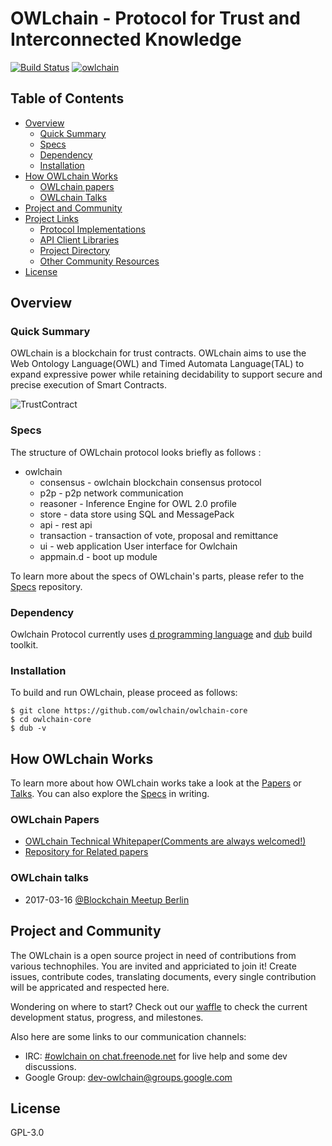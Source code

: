 # OWLchain - Protocol for Trust and Interconnected Knowledge

[![Build Status](https://travis-ci.org/owlchain/owlchain-core.svg?branch=PoC0)](https://travis-ci.org/owlchain/owlchain-core)
[![owlchain](https://img.shields.io/badge/irc-%23owlchain-brightgreen.svg)](https://webchat.freenode.net/?channels=owlchain)

## Table of Contents

  - [Overview](#overview)
    - [Quick Summary](#quick-summary)
    - [Specs](https://github.com/owlchain/specs)
    - [Dependency](#dependency)
    - [Installation](#installation)
  - [How OWLchain Works](#how-owlchain-works)
    - [OWLchain papers](#owlchain-papers)
    - [OWLchain Talks](#owlchain-talks)
  - [Project and Community](#project-and-community)
  - [Project Links](#project-links)
    - [Protocol Implementations](#protocol-implementations)
    - [API Client Libraries](#api-client-libraries)
    - [Project Directory](#project-directory)
    - [Other Community Resources](#other-community-resources)
  - [License](#license)

## Overview

### Quick Summary

OWLchain is a blockchain for trust contracts. OWLchain aims to use the Web Ontology Language(OWL) and Timed Automata Language(TAL) to expand expressive power while retaining decidability to support secure and precise execution of Smart Contracts. 

![TrustContract](https://github.com/owlchain/owlchain-core/blob/PoC0/docs/images/TrustContract.png?raw=true)

### Specs

The structure of OWLchain protocol looks briefly as follows : 
+ owlchain
  + consensus   - owlchain blockchain consensus protocol
  + p2p         - p2p network communication
  + reasoner    - Inference Engine for OWL 2.0 profile 
  + store       - data store using SQL and MessagePack
  + api         - rest api
  + transaction - transaction of vote, proposal and remittance
  + ui          - web application User interface for Owlchain
  + appmain.d   - boot up module 

To learn more about the specs of OWLchain's parts, please refer to the [Specs](https://github.com/owlchain/specs) repository.

### Dependency

Owlchain Protocol currently uses [d programming language](http://dlang.org/) and [dub](https://code.dlang.org/) build toolkit.

### Installation

To build and run OWLchain, please proceed as follows:
```
$ git clone https://github.com/owlchain/owlchain-core
$ cd owlchain-core
$ dub -v
```

## How OWLchain Works

To learn more about how OWLchain works take a look at the [Papers](#owlchain-papers) or [Talks](#owlchain-talks). You can also explore the [Specs](https://github.com/owlchain/specs) in writing.

### OWLchain Papers

- [OWLchain Technical Whitepaper(Comments are always welcomed!)](https://docs.google.com/document/d/19gfV6d1n3Ut0r72dDstplrbXhEpitXxhTlm-SQ3wcRY/edit?usp=sharing)
- [Repository for Related papers](https://github.com/owlchain/papers)

### OWLchain talks

- 2017-03-16 [@Blockchain Meetup Berlin](https://www.youtube.com/watch?v=PcQw1_yjQVc)

## Project and Community

The OWLchain is a open source project in need of contributions from various technophiles. You are invited and appriciated to join it! Create issues, contribute codes, translating documents, every single contribution will be appricated and respected here. 

Wondering on where to start? Check out our [waffle](https://waffle.io/owlchain) to check the current development status, progress, and milestones.

Also here are some links to our communication channels:

- IRC: [#owlchain on chat.freenode.net](http://webchat.freenode.net/?channels=owlchain) for live help and some dev discussions.
- Google Group: [dev-owlchain@groups.google.com](https://groups.google.com/forum/#!forum/dev-owlchain/)


## License

GPL-3.0
